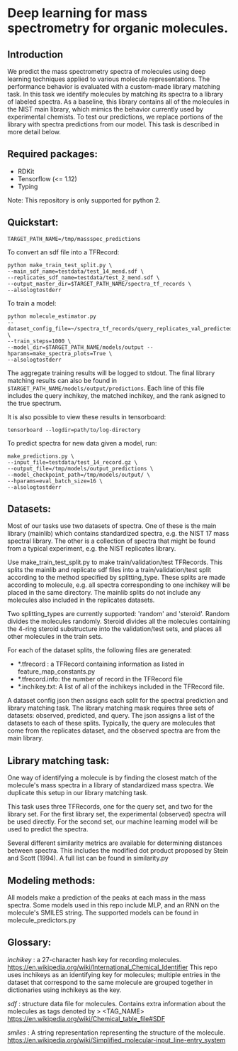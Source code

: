 # Deep learning for mass spectrometry for organic molecules.

## Introduction

We predict the mass spectrometry spectra of molecules using deep learning
techniques applied to various molecule representations. The performance behavior
is evaluated with a custom-made library matching task. In this task we identify
molecules by matching its spectra to a library of labeled spectra. As a
baseline, this library contains all of the molecules in the NIST main library,
which mimics the behavior currently used by experimental chemists. To test our
predictions, we replace portions of the library with spectra predictions from
our model. This task is described in more detail below.

## Required packages:

-   RDKit
-   Tensorflow (<= 1.12)
-   Typing

Note: This repository is only supported for python 2.

## Quickstart:

```
TARGET_PATH_NAME=/tmp/massspec_predictions
```

To convert an sdf file into a TFRecord: 

```
python make_train_test_split.py \
--main_sdf_name=testdata/test_14_mend.sdf \
--replicates_sdf_name=testdata/test_2_mend.sdf \
--output_master_dir=$TARGET_PATH_NAME/spectra_tf_records \
--alsologtostderr
```

To train a model:

```
python molecule_estimator.py
--dataset_config_file=~/spectra_tf_records/query_replicates_val_predicted_replicates_val.json \
--train_steps=1000 \
--model_dir=$TARGET_PATH_NAME/models/output --hparams=make_spectra_plots=True \
--alsologtostderr
```

The aggregate training results will be logged to stdout. The final library
matching results can also be found in
`$TARGET_PATH_NAME/models/output/predictions`. Each line of this file includes the query
inchikey, the matched inchikey, and the rank asigned to the true spectrum.

It is also possible to view these results in tensorboard:

```
tensorboard --logdir=path/to/log-directory
```

To predict spectra for new data given a model, run:

```
make_predictions.py \
--input_file=testdata/test_14_record.gz \
--output_file=/tmp/models/output_predictions \
--model_checkpoint_path=/tmp/models/output/ \
--hparams=eval_batch_size=16 \
--alsologtostderr
```

## Datasets:

Most of our tasks use two datasets of spectra. One of these is the main library
(mainlib) which contains standardized spectra, e.g. the NIST 17 mass spectral
library. The other is a collection of spectra that might be found from a typical
experiment, e.g. the NIST replicates library.

Use make_train_test_split.py to make train/validation/test TFRecords. This
splits the mainlib and replicate sdf files into a train/validation/test split
according to the method specified by splitting_type. These splits are made
according to molecule, e.g. all spectra corresponding to one inchikey will be
placed in the same directory. The mainlib splits do not include any molecules
also included in the replicates datasets.

Two splitting_types are currently supported: 'random' and 'steroid'. Random
divides the molecules randomly. Steroid divides all the molecules containing the
4-ring steroid substructure into the validation/test sets, and places all other
molecules in the train sets.

For each of the dataset splits, the following files are generated:

-   *.tfrecord : a TFRecord containing information as listed in
    feature_map_constants.py
-   *.tfrecord.info: the number of record in the TFRecord file
-   *.inchikey.txt: A list of all of the inchikeys included in the TFRecord
    file.

A dataset config json then assigns each split for the spectral prediction and
library matching task. The library matching mask requires three sets of
datasets: observed, predicted, and query. The json assigns a list of the
datasets to each of these splits. Typically, the query are molecules that come
from the replicates dataset, and the observed spectra are from the main library.

## Library matching task:

One way of identifying a molecule is by finding the closest match of the
molecule's mass spectra in a library of standardized mass spectra. We duplicate
this setup in our library matching task.

This task uses three TFRecords, one for the query set, and two for the library
set. For the first library set, the experimental (observed) spectra will be used
directly. For the second set, our machine learning model will be used to predict
the spectra.

Several different similarity metrics are available for determining distances
between spectra. This includes the modified dot product proposed by Stein and
Scott (1994). A full list can be found in similarity.py

## Modeling methods:

All models make a prediction of the peaks at each mass in the mass spectra. Some
models used in this repo include MLP, and an RNN on the molecule's SMILES
string. The supported models can be found in molecule_predictors.py

## Glossary:

*inchikey* : a 27-character hash key for recording molecules.
https://en.wikipedia.org/wiki/International_Chemical_Identifier This repo uses
inchikeys as an identifying key for molecules; multiple entries in the dataset
that correspond to the same molecule are grouped together in dictionaries using
inchikeys as the key.

*sdf* : structure data file for molecules. Contains extra information about the
molecules as tags denoted by > <TAG_NAME>
https://en.wikipedia.org/wiki/Chemical_table_file#SDF

*smiles* : A string representation representing the structure of the molecule.
https://en.wikipedia.org/wiki/Simplified_molecular-input_line-entry_system
